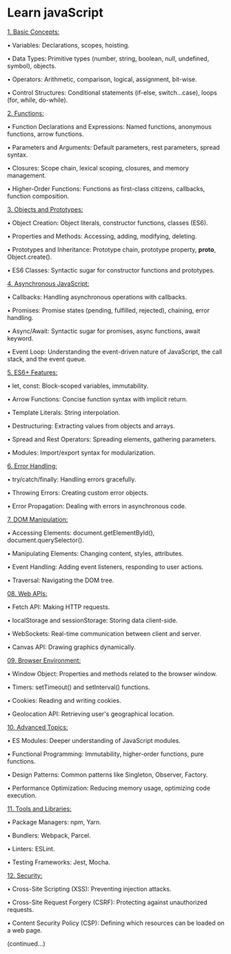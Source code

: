 # Learn javaScript        

[1. Basic Concepts:](https://github.com/BillahDotDev/Learn-javaScript/edit/main/01.%20Basic%20Concepts)      

   
• Variables: Declarations, scopes, hoisting.

• Data Types: Primitive types (number, string, boolean, null, undefined, symbol), objects.

• Operators: Arithmetic, comparison, logical, assignment, bit-wise.

• Control Structures: Conditional statements (if-else, switch...case), loops (for, while, do-while).
   
[2. Functions:](https://github.com/BillahDotDev/Learn-javaScript/blob/main/02.%20Functions)

• Function Declarations and Expressions: Named functions, anonymous functions, arrow functions.

• Parameters and Arguments: Default parameters, rest parameters, spread syntax.

• Closures: Scope chain, lexical scoping, closures, and memory management.

• Higher-Order Functions: Functions as first-class citizens, callbacks, function composition.


[3. Objects and Prototypes:](https://github.com/BillahDotDev/Learn-javaScript/blob/main/03.%20Objects%20and%20Prototypes)

• Object Creation: Object literals, constructor functions, classes (ES6).

• Properties and Methods: Accessing, adding, modifying, deleting.

• Prototypes and Inheritance: Prototype chain, prototype property, __proto__, Object.create().

• ES6 Classes: Syntactic sugar for constructor functions and prototypes.


[4. Asynchronous JavaScript:](https://github.com/BillahDotDev/Learn-javaScript/blob/main/04.%20Asynchronous%20JavaScript)
   
• Callbacks: Handling asynchronous operations with callbacks.

• Promises: Promise states (pending, fulfilled, rejected), chaining, error handling.

• Async/Await: Syntactic sugar for promises, async functions, await keyword.

• Event Loop: Understanding the event-driven nature of JavaScript, the call stack, and the event queue.

[5. ES6+ Features:](https://github.com/BillahDotDev/Learn-javaScript/blob/main/05.%20ES6%2B%20Features)

• let, const: Block-scoped variables, immutability.

• Arrow Functions: Concise function syntax with implicit return.

• Template Literals: String interpolation.

• Destructuring: Extracting values from objects and arrays.

• Spread and Rest Operators: Spreading elements, gathering parameters.

• Modules: Import/export syntax for modularization.

[6. Error Handling:](https://github.com/BillahDotDev/Learn-javaScript/blob/main/06.%20Error%20Handling)

• try/catch/finally: Handling errors gracefully.

• Throwing Errors: Creating custom error objects.

• Error Propagation: Dealing with errors in asynchronous code.


[7. DOM Manipulation:](https://github.com/BillahDotDev/Learn-javaScript/blob/main/07.%20DOM%20Manipulation)

• Accessing Elements: document.getElementById(), document.querySelector().

• Manipulating Elements: Changing content, styles, attributes.

• Event Handling: Adding event listeners, responding to user actions.

• Traversal: Navigating the DOM tree.

[08. Web APIs:](https://github.com/BillahDotDev/Learn-javaScript/blob/main/08.%20Web%20APIs)

• Fetch API: Making HTTP requests.

• localStorage and sessionStorage: Storing data client-side.

• WebSockets: Real-time communication between client and server.

• Canvas API: Drawing graphics dynamically.

[09. Browser Environment:](https://github.com/BillahDotDev/Learn-javaScript/blob/main/09.%20Browser%20Environment)

• Window Object: Properties and methods related to the browser window.

• Timers: setTimeout() and setInterval() functions.

• Cookies: Reading and writing cookies.

• Geolocation API: Retrieving user's geographical location.

[10. Advanced Topics:](https://github.com/BillahDotDev/Learn-javaScript/blob/main/10.%20Advanced%20Topics)

• ES Modules: Deeper understanding of JavaScript modules.

• Functional Programming: Immutability, higher-order functions, pure functions.

• Design Patterns: Common patterns like Singleton, Observer, Factory.

• Performance Optimization: Reducing memory usage, optimizing code execution.

[11. Tools and Libraries:](https://github.com/BillahDotDev/Learn-javaScript/blob/main/11.%20Tools%20and%20Librarys)

• Package Managers: npm, Yarn.

• Bundlers: Webpack, Parcel.

• Linters: ESLint.

• Testing Frameworks: Jest, Mocha.

[12. Security:](https://github.com/BillahDotDev/Learn-javaScript/blob/main/12.%20Security)

• Cross-Site Scripting (XSS): Preventing injection attacks.

• Cross-Site Request Forgery (CSRF): Protecting against unauthorized requests.

• Content Security Policy (CSP): Defining which resources can be loaded on a web page.

(continued...)   








